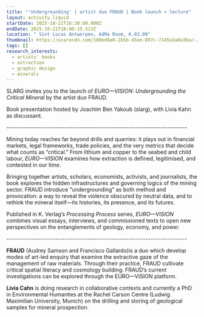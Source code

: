 ```yaml
---
title: "'Undergrounding' | artist duo FRAUD | Book launch + lecture"
layout: activity.liquid
startDate: 2025-10-21T16:30:00.000Z
endDate: 2025-10-21T18:00:15.513Z
location: " Sint Lucas Antwerpen, AdMa Room, K.03.09"
thumbnail: https://ucarecdn.com/180ed8a0-2b5b-45ee-897c-7145a3a6e3ba/-/crop/395x562/205,111/-/preview/
tags: []
research_interests:
  - artists' books
  - extraction
  - graphic design
  - minerals
---
```

<!--StartFragment-->

SLARG invites you to the launch of *EURO—VISION: Undergrounding the Critical Mineral* by the artist duo FRAUD.

B﻿ook presentation hosted by Joachim Ben Yakoub (slarg), with Livia Kahn as discussant. 

\--------------------------------------------------------------------------



Mining today reaches far beyond drills and quarries: it plays out in financial markets, legal frameworks, trade policies, and the very metrics that decide what counts as “critical.” From lithium and copper to the seabed and child labour, *EURO—VISION* examines how extraction is defined, legitimised, and contested in our time.

Bringing together artists, scholars, economists, activists, and journalists, the book explores the hidden infrastructures and governing logics of the mining sector. FRAUD introduce “undergrounding” as both method and provocation: a way to reveal the violence obscured by neutral data, and to rethink the mineral itself—its histories, its presence, and its futures.

Published in K. Verlag’s *Processing Process* series, *EURO—VISION* combines visual essays, interviews, and commissioned texts to open new perspectives on the entanglements of geology, economy, and power.

\--------------------------------------------------------------------------

**FRAUD** (Audrey Samson and Francisco Gallardo)is a duo which develop modes of art-led enquiry that examine the extractive gaze of the management of raw materials. Through their practice, FRAUD cultivate critical spatial literacy and cosmology building.  FRAUD’s current investigations can be explored through the EURO⁠—VISION platform.

**Livia Cahn** is doing research in collaborative contexts and currently a PhD in Environmental Humanties at the Rachel Carson Centre (Ludwig Maximilian University, Munich) on the drilling and storing of geological samples for mineral prospection.

<!--EndFragment-->





<!--EndFragment-->